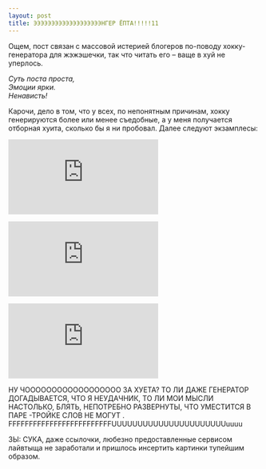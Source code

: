 ```yaml
---
layout: post
title: ЭЭЭЭЭЭЭЭЭЭЭЭЭЭЭЭЭЭЭНГЕР ЁПТА!!!!!11
---
```


Ощем, пост связан с массовой истерией блогеров по-поводу хокку-генератора для жэжэшечки, так что читать его – ваще в хуй не уперлось.

_Суть поста проста,  
Эмоции ярки.  
Ненависть!_

Карочи, дело в том, что у всех, по непонятным причинам, хокку генерируются более или менее съедобные, а у меня получается отборная хуита, сколько бы я ни пробовал. Далее следуют экзамплесы:

![](http://fun.live1000.ru/myhokku.php?name=delerat&ID=1258554791)

![](http://fun.live1000.ru/myhokku.php?name=delerat&ID=1258554822)

![](http://fun.live1000.ru/myhokku.php?name=delerat&ID=1258554924)

НУ ЧОООООООООООООООООО ЗА ХУЕТА? ТО ЛИ ДАЖЕ ГЕНЕРАТОР ДОГАДЫВАЕТСЯ, ЧТО Я НЕУДАЧНИК, ТО ЛИ МОИ МЫСЛИ НАСТОЛЬКО, БЛЯТЬ, НЕПОТРЕБНО РАЗВЕРНУТЫ, ЧТО УМЕСТИТСЯ В ПАРЕ -ТРОЙКЕ СЛОВ НЕ МОГУТ .  
FFFFFFFFFFFFFFFFFFFFFFFFFUUUUUUUUUUUUUUUUUUUUUUuuuu

ЗЫ: СУКА, даже ссылочки, любезно предоставленные сервисом лайвтыща не заработали и пришлось инсертить картинки тупейшим образом.

